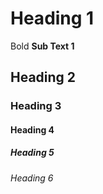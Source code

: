 # Heading 1
Bold **Sub Text 1**
## Heading 2
### Heading 3
#### Heading 4
##### Heading 5
###### Heading 6

